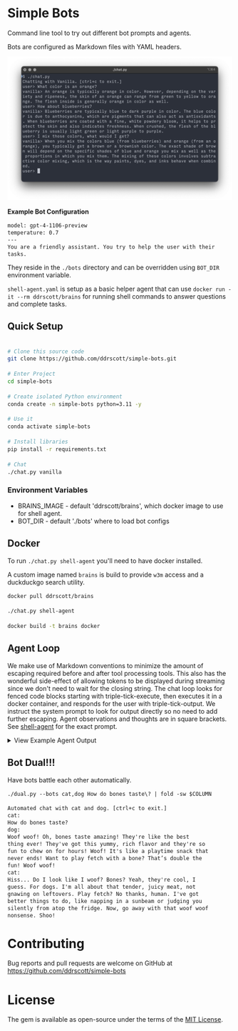 # Simple Bots

Command line tool to try out different bot prompts and agents.

Bots are configured as Markdown files with YAML headers.

<img src='demo.png' alt='demo.png' />

**Example Bot Configuration**

    model: gpt-4-1106-preview
    temperature: 0.7
    ---
    You are a friendly assistant. You try to help the user with their tasks.

They reside in the `./bots` directory and can be overridden using `BOT_DIR` environment variable.

`shell-agent.yaml` is setup as a basic helper agent that can use
`docker run -it --rm ddrscott/brains` for running shell commands to answer questions and complete tasks.

## Quick Setup

```sh

# Clone this source code
git clone https://github.com/ddrscott/simple-bots.git

# Enter Project
cd simple-bots

# Create isolated Python environment
conda create -n simple-bots python=3.11 -y

# Use it
conda activate simple-bots

# Install libraries
pip install -r requirements.txt

# Chat
./chat.py vanilla
```

### Environment Variables

- BRAINS_IMAGE - default 'ddrscott/brains', which docker image to use for shell agent.
- BOT_DIR - default './bots' where to load bot configs


## Docker

To run `./chat.py shell-agent` you'll need to have docker installed.

A custom image named `brains` is build to provide `w3m` access and a duckduckgo search utility.

```sh
docker pull ddrscott/brains

./chat.py shell-agent

docker build -t brains docker
```


## Agent Loop

We make use of Markdown conventions to minimize the amount of escaping required before and after tool processing
tools.
This also has the wonderful side-effect of allowing tokens to be displayed during streaming since we don't need to wait for the closing string.
The chat loop looks for fenced code blocks starting with triple-tick-execute,
then executes it in a docker container, and responds for the user with triple-tick-output.
We instruct the system prompt to look for output directly so no need to add further escaping.
Agent observations and thoughts are in square brackets.
See [shell-agent](bots/shell-agent.yaml) for the exact prompt.

<details>
    <summary>View Example Agent Output</summary>

    Chatting with Shell Agent. [ctrl+c to exit.]
    user> How much older is Tom Hanks than Tom Holland?
    shell-agent> [I need to find the birth dates of Tom Hanks and Tom Holland to calculate the age difference.]

    ```execute
    duckduckgo Tom Hanks birth date
    ```
    ```output
    1.   Tom Hanks - Wikipedia
         Thomas Jeffrey Hanks (born July 9, 1956) is an American actor and filmmaker. Known for both his comedic and dramatic roles, he is one of the most popular and recognizable film stars worldwide, and is regarded as an American cultural icon. [2]
         en.wikipedia.org/wiki/Tom_Hanks

    2.   Tom Hanks - Biography - IMDb
         July 9, 1956 · Concord, California, USA Birth name Thomas Jeffrey Hanks Height 6′ (1.83 m) Mini Bio Thomas Jeffrey Hanks was born in Concord, California, to Janet Marylyn (Frager), a hospital worker, and Amos Mefford Hanks, an itinerant cook.
         www.imdb.com/name/nm0000158/bio/

    3.   Tom Hanks | Biography, Movies, & Facts | Britannica
         The Editors of Encyclopaedia Britannica Last Updated: Dec 5, 2023 • Article History Table of Contents Tom Hanks in Charlie Wilson's War See all media Category: Arts & Culture In full: Thomas J. Hanks Born: July 9, 1956, Concord, California, U.S. (age 67) Awards And Honors: Cecil B. DeMille Award (2020) Presidential Medal of Freedom (2016)
         www.britannica.com/biography/Tom-Hanks

    4.   Tom Hanks - Movies, Mister Rogers & Family - Biography
         Hanks was born on July 9, 1956, in Concord, California. Hanks' parents divorced when he was 5 years old, and he was raised, along with his older brother and sister, by his father, a chef named...
         www.biography.com/actors/tom-hanks

    5.   Tom Hanks Age, Wife, Children, Family, Biography & More
         Quick Info→ Wife: Rita Wilson Age: 63 Years Religion: Greek Orthodox Some Lesser Known Facts About Tom Hanks Does Tom Hanks smoke?: Yes Does Tom Hanks drink alcohol?: Yes Tom Hanks drinking Alcohol He was just 4 when his parents got divorced. Jim was raised by his mother while Tom, Larry, and Sandra were brought up by his father.
         starsunfolded.com/tom-hanks/

    6.   Tom Hanks - Age, Family, Bio | Famous Birthdays
         age: 46 age: 42 Tom Hanks Movie Actor Birthday July 9, 1956 Birth Sign Cancer Birthplace Concord , CA Age 67 years old #777 Most Popular Boost About Legendary actor who won back-to-back Academy Awards for Best Actor for his roles in Philadelphia in 1993 and Forrest Gump in 1994.
         www.famousbirthdays.com/people/tom-hanks.html

    7.   Tom Hanks - Simple English Wikipedia, the free encyclopedia
         (born July 9, 1956) is an American actor, director, producer, screenwriter, and writer. Many of Hanks' early movies were . He was made famous by his roles in . He made his way into A League of Their Own Philadelphia. He combined the two genres with Forrest Gump.
         simple.wikipedia.org/wiki/Tom_Hanks

    8.   Tom Hanks Biography | Fandango
         Date of Birth: Jul 9, 1956 Birth Place: Concord, California, USA. Biography. With an on-screen persona so likeable that he was often referred to as "America's Dad," Tom Hanks cemented a reputation as one of the most respected actors of his generation. Born in Concord, California in 1956, Hanks participated in school plays, discovering that ...
         www.fandango.com/people/tom-hanks-275145/biography

    9.   Tom Hanks Biography - The Kennedy Center
         Tom Hanks. Honoree. The 2014 Kennedy Center Honors. (Actor, director, producer, writer, born July 9, 1956 in Concord, California) When Reader's Digest did a poll in 2013 to find out who are the 100 Most Trusted People in America, Tom Hanks came out as No. 1. It's no surprise that the much-beloved star of such hits as Big, Forrest Gump, Castaway ...
         www.kennedy-center.org/artists/h/ha-hn/tom-hanks/

    10.  Tom Hanks (1956), Bio, Birthdays - BirthdayPedia Home
         Tom Hanks was born on July 9, 1956, to Janet Marylyn and Amos Mefford Hanks in Concord, California. He is an actor, director, producer and Oscar-winning star of films such as Forrest Gump, Philadelphia and Cast Away. Learn more about his life, career, awards and net worth on Birthdaypedia.com.
         birthdaypedia.com/tom-hanks/


    ```
    shell-agent> Tom Hanks was born on July 9, 1956. Now, let's find Tom Holland's birth date.

    ```execute
    duckduckgo Tom Holland birth date
    ```
    ```output
    1.   Tom Holland - Biography - IMDb
         Biography Tom Holland Jump to Edit Overview Born June 1, 1996 · Kingston upon Thames, England, UK Birth name Thomas Stanley Holland Height 5′ 6½″ (1.69 m) Mini Bio Thomas Stanley Holland was born in Kingston-upon-Thames, Surrey, to Nicola Elizabeth (Frost), a photographer, and Dominic Holland (Dominic Anthony Holland), who is a comedian and author.
         www.imdb.com/name/nm4043618/bio/

    2.   Tom Holland - Wikipedia
         Thomas Stanley Holland (born 1 June 1996) is an English actor. His accolades include a British Academy Film Award and three Saturn Awards. He featured on the Forbes 30 Under 30 Europe list of 2019. Some publications have called him one of the most popular actors of his generation. [a]
         en.wikipedia.org/wiki/Tom_Holland

    3.   Tom Holland Biography
         By Biography.com Editors Updated: Jan 13, 2020 Getty Images (1996-) Who Is Tom Holland? Born in England in 1996, Tom Holland joined the London production of Billy Elliot the Musical in...
         www.biography.com/actors/tom-holland

    4.   Tom Holland - Age, Family, Bio | Famous Birthdays
         Birthday June 1, 1996 Birth Sign Gemini Birthplace Kingston upon Thames , England Age 27 years old #26 Most Popular Boost About Best known for playing Spider-Man in the Marvel Cinematic Universe, including his debut starring role as the superhero in the 2017 film Spider-Man: Homecoming.
         www.famousbirthdays.com/people/tom-holland.html

    5.   Tom Holland Height, Age, Girlfriend, Family, Biography & More
         Quick Info→ Age: 27 Years Height: 5' 8" Hometown: London, England Some Lesser Known Facts About Tom Holland Does Tom Holland smoke?: Not Known Does Tom Holland drink Alcohol?: No (quit in January 2022) [2] Tom has got three brothers, two of them are twins Sam and Harry, three years younger to him.
         starsunfolded.com/tom-holland/

    6.   Everything to Know About Tom Holland's Life and Career - Insider
         Holland was born in London, England on June 1, 1996. From left, Tom Holland, Dominic Holland, Paddy Holland, Nikki Holland, Sam Holland, and Harry Holland in June 2018. David M. Benett/Dave Benett/Getty Images for Audi UK His parents are named Dominic Holland (a stand-up comedian and author) and Nikki Holland (a professional photographer ).
         www.insider.com/tom-holland-career-bio-life-2019-6

    7.   Tom Holland - IMDb
         99+ Photos Thomas Stanley Holland was born in Kingston-upon-Thames, Surrey, to Nicola Elizabeth (Frost), a photographer, and Dominic Holland (Dominic Anthony Holland), who is a comedian and author. His paternal grandparents were from the Isle of Man and Ireland, respectively.
         www.imdb.com/name/nm4043618/

    8.   Tom Holland - Age, Bio, Birthday, Family, Net Worth - National Today
         Tom Holland, born Thomas Stanley Holland on June 1, 1996, is an English actor and all-around great guy. He began his career in theater and soon after started acting in big Hollywood films. He has also appeared in "Forbes" magazine's '30 under 30 Europe.'
         nationaltoday.com/birthday/tom-holland/

    9.   Tom Holland's Personal Life: What Fans Should Know Including Age ...
         Tom Holland was born Thomas Stanley Holland on June 1, 1996, meaning he's 23. He was raised in Kingston-upon-Thames, England, by parents who must have had a large influence on his career in...
         www.cinemablend.com/pop/2472276/tom-hollands-personal-life-what-fans-should-know-including-age-height-relationship-status-and-more

    10.  Tom Holland (Actor) - Variety
         Tom Holland is an English actor best known for playing Peter Parker, aka the web-slinging superhero Spider-Man, in the Marvel Cinematic Universe. ... Date of Birth June 1, 1996 Place of Birth ...
         variety.com/t/tom-holland/


    ```
    shell-agent> Tom Holland was born on June 1, 1996. Now that we have both birth dates, we can calculate the age difference between Tom Hanks and Tom Holland.

    Tom Hanks: July 9, 1956
    Tom Holland: June 1, 1996

    Let's calculate the difference in years between these two dates.

    ```execute
    date -d "1996-06-01" +%s
    ```
    ```output
    833587200

    ```
    shell-agent> We have the Unix timestamp for Tom Holland's birth date: 833587200 (June 1, 1996). Now let's get the Unix timestamp for Tom Hanks' birth date (July 9, 1956).

    ```execute
    date -d "1956-07-09" +%s
    ```
    ```output
    -425433600

    ```
    shell-agent> We have the Unix timestamp for Tom Hanks' birth date: -425433600 (July 9, 1956). Now we can calculate the difference in seconds between the two timestamps and then convert that into years.

    ```execute
    echo $(( (833587200 - -425433600) / (365*24*3600) ))
    ```
    ```output
    39

    ```
    shell-agent> #### FINAL
    Tom Hanks is 39 years older than Tom Holland.

    References:
    - Tom Hanks birth date: https://en.wikipedia.org/wiki/Tom_Hanks
    - Tom Holland birth date: https://en.wikipedia.org/wiki/Tom_Holland

</details>

## Bot Dual!!!

Have bots battle each other automatically.

    ./dual.py --bots cat,dog How do bones taste\? | fold -sw $COLUMN 

    Automated chat with cat and dog. [ctrl+c to exit.]
    cat:
    How do bones taste?
    dog:
    Woof woof! Oh, bones taste amazing! They're like the best
    thing ever! They've got this yummy, rich flavor and they're so
    fun to chew on for hours! Woof! It's like a playtime snack that
    never ends! Want to play fetch with a bone? That’s double the
    fun! Woof woof!
    cat:
    Hiss... Do I look like I woof? Bones? Yeah, they're cool, I
    guess. For dogs. I'm all about that tender, juicy meat, not
    gnawing on leftovers. Play fetch? No thanks, human. I've got
    better things to do, like napping in a sunbeam or judging you
    silently from atop the fridge. Now, go away with that woof woof
    nonsense. Shoo!

# Contributing

Bug reports and pull requests are welcome on GitHub at https://github.com/ddrscott/simple-bots


# License

The gem is available as open-source under the terms of the [MIT License](http://opensource.org/licenses/MIT).
